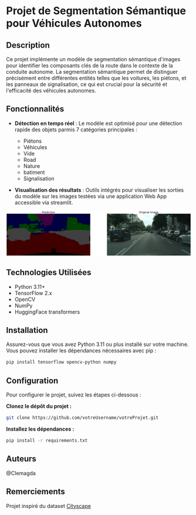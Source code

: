 # Projet de Segmentation Sémantique pour Véhicules Autonomes

## Description

Ce projet implémente un modèle de segmentation sémantique d'images pour identifier les composants clés de la route dans le contexte de la conduite autonome. La segmentation sémantique permet de distinguer précisément entre différentes entités telles que les voitures, les piétons, et les panneaux de signalisation, ce qui est crucial pour la sécurité et l'efficacité des véhicules autonomes. 

## Fonctionnalités

- **Détection en temps réel** : Le modèle est optimisé pour une détection rapide des objets parmis 7 catégories principales :
  - Piétons
  - Véhicules
  - Vide
  - Road
  - Nature
  - batiment
  - Signalisation
   
  
- **Visualisation des résultats** : Outils intégrés pour visualiser les sorties du modèle sur les images testées via une application Web App accessible via streamlit.

![Visualisation de l'image segmentée à coté de l'image originale. ](Visuels/prediction_hf_model.png "Exemple de segmentation sémantique.")

## Technologies Utilisées

- Python 3.11+
- TensorFlow 2.x
- OpenCV
- NumPy
- HuggingFace transformers

## Installation

Assurez-vous que vous avez Python 3.11 ou plus installé sur votre machine. Vous pouvez installer les dépendances nécessaires avec pip :

```bash
pip install tensorflow opencv-python numpy
```

## Configuration
Pour configurer le projet, suivez les étapes ci-dessous :

**Clonez le dépôt du projet :**
```bash
git clone https://github.com/votreUsername/votreProjet.git
```

**Installez les dépendances :**
```bash
pip install -r requirements.txt
```

## Auteurs
@Clemagda

## Remerciements
Projet inspiré du dataset [Cityscape](https://www.cityscapes-dataset.com/)
